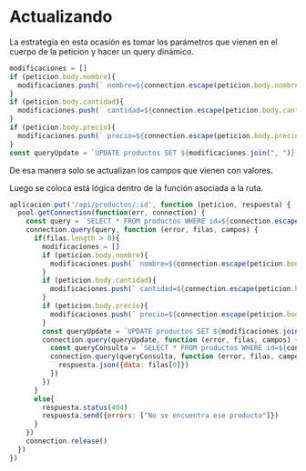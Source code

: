 # Actualizando

La estrategía en esta ocasión es tomar los parámetros que vienen en el cuerpo de la peticion y hacer un query dinámico.

```Javascript
modificaciones = []
if (peticion.body.nombre){
  modificaciones.push(` nombre=${connection.escape(peticion.body.nombre)} `)
}
if (peticion.body.cantidad){
  modificaciones.push(` cantidad=${connection.escape(peticion.body.cantidad)} `)
}
if (peticion.body.precio){
  modificaciones.push(` precio=${connection.escape(peticion.body.precio)} `)
}
const queryUpdate = `UPDATE productos SET ${modificaciones.join(", ")} WHERE id=${peticion.params.id}`
```

De esa manera solo se actualizan los campos que vienen con valores.

Luego se coloca está lógica dentro de la función asociada a la ruta.


```Javascript
aplicacion.put('/api/productos/:id', function (peticion, respuesta) {
  pool.getConnection(function(err, connection) {
    const query = `SELECT * FROM productos WHERE id=${connection.escape(peticion.params.id)}`
    connection.query(query, function (error, filas, campos) {
      if(filas.length > 0){
        modificaciones = []
        if (peticion.body.nombre){
          modificaciones.push(` nombre=${connection.escape(peticion.body.nombre)} `)
        }
        if (peticion.body.cantidad){
          modificaciones.push(` cantidad=${connection.escape(peticion.body.cantidad)} `)
        }
        if (peticion.body.precio){
          modificaciones.push(` precio=${connection.escape(peticion.body.precio)} `)
        }
        const queryUpdate = `UPDATE productos SET ${modificaciones.join(", ")} WHERE id=${peticion.params.id}`
        connection.query(queryUpdate, function (error, filas, campos) {
          const queryConsulta = `SELECT * FROM productos WHERE id=${connection.escape(peticion.params.id)}`
          connection.query(queryConsulta, function (error, filas, campos) {
            respuesta.json({data: filas[0]})
          })
        })
      }
      else{
        respuesta.status(404)
        respuesta.send({errors: ["No se encuentra ese producto"]})
      }
    })
    connection.release()
  })
})
```
